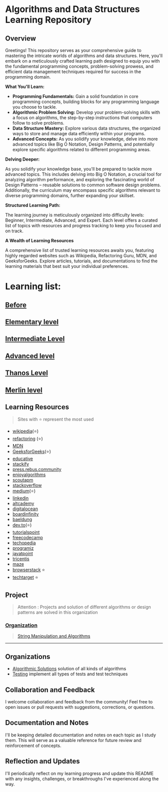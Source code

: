 # Algorithms and Data Structures Learning Repository

## Overview

Greetings! This repository serves as your comprehensive guide to mastering the intricate worlds of algorithms and data structures. Here, you'll embark on a meticulously crafted learning path designed to equip you with the fundamental programming concepts, problem-solving prowess, and efficient data management techniques required for success in the programming domain.

**What You'll Learn:**

- **Programming Fundamentals:** Gain a solid foundation in core programming concepts, building blocks for any programming language you choose to tackle.
- **Algorithmic Problem Solving:** Develop your problem-solving skills with a focus on algorithms, the step-by-step instructions that computers follow to solve problems.
- **Data Structure Mastery:** Explore various data structures, the organized ways to store and manage data efficiently within your programs.
- **Advanced Concepts:** As you solidify your knowledge, delve into more advanced topics like Big O Notation, Design Patterns, and potentially explore specific algorithms related to different programming areas.

**Delving Deeper:**

As you solidify your knowledge base, you'll be prepared to tackle more advanced topics. This includes delving into Big O Notation, a crucial tool for analyzing algorithm performance, and exploring the fascinating world of Design Patterns – reusable solutions to common software design problems. Additionally, the curriculum may encompass specific algorithms relevant to diverse programming domains, further expanding your skillset.

**Structured Learning Path:**

The learning journey is meticulously organized into difficulty levels: Beginner, Intermediate, Advanced, and Expert. Each level offers a curated list of topics with resources and progress tracking to keep you focused and on track.

**A Wealth of Learning Resources**

A comprehensive list of trusted learning resources awaits you, featuring highly regarded websites such as Wikipedia, Refactoring Guru, MDN, and GeeksforGeeks. Explore articles, tutorials, and documentations to find the learning materials that best suit your individual preferences.

# Learning list:

## [Before](./The-Labors-of-Learning/)

## [Elementary level](./1.Elementary%20level)

## [Intermediate Level](./2.Intermediate%20Level/)

## [Advanced level](./3.Advanced%20level/)

## [Thanos Level](./4.Thanos%20level/)

## [Merlin level](./5.Merlin%20level/)

## Learning Resources

> Sites with ⭐ represent the most used

- [wikipedia](https://en.wikipedia.org)(⭐)
- [refactoring](https://refactoring.guru/design-patterns) (⭐)
- [MDN](https://developer.mozilla.org)
- [GeeksforGeeks](https://www.geeksforgeeks.org)(⭐)
- [educative](https://www.educative.io)
- [stackify](https://stackify.com)
- [press.rebus.community](https://press.rebus.community)
- [enjoyalgorithms](https://www.enjoyalgorithms.com/blog)
- [scoutapm](https://scoutapm.com/blog)
- [stackoverflow](https://stackoverflow.com)
- [medium](https://medium.com)(⭐)
- [linkedin](https://www.linkedin.com)
- [altcademy](https://www.altcademy.com)
- [digitalocean](https://www.digitalocean.com)
- [boardinfinity](https://www.boardinfinity.com)
- [baeldung](https://www.baeldung.com)
- [dev.to](https://dev.to)(⭐)
- [tutorialspoint](https://www.tutorialspoint.com/design_pattern)
- [freecodecamp](https://www.freecodecamp.org)
- [techopedia](https://www.techopedia.com)
- [programiz](https://www.programiz.com)
- [javatpoint](https://www.javatpoint.com)
- [tricentis](https://www.tricentis.com)
- [maze](https://maze.co)
- [browserstack](https://www.browserstack.com) ⭐
- [techtarget](https://www.techtarget.com) ⭐

## Project

> Attention : Projects and solution of different algorithms or design patterns are solved in this organization

### [Organization](https://github.com/Algorithmic-Solutions)

> [String Manipulation and Algorithms](https://github.com/Algorithmic-Solutions/.github/blob/main/profile/README.md#string-manipulation-and-algorithms)

---

## Organizations

- [Algorithmic Solutions](https://github.com/Algorithmic-Solutions) solution of all kinds of algorithms
- [Testing](https://github.com/Testing-Guild) implement all types of tests and test techniques

## Collaboration and Feedback

I welcome collaboration and feedback from the community! Feel free to open issues or pull requests with suggestions, corrections, or questions.

## Documentation and Notes

I'll be keeping detailed documentation and notes on each topic as I study them. This will serve as a valuable reference for future review and reinforcement of concepts.

## Reflection and Updates

I'll periodically reflect on my learning progress and update this README with any insights, challenges, or breakthroughs I've experienced along the way.
